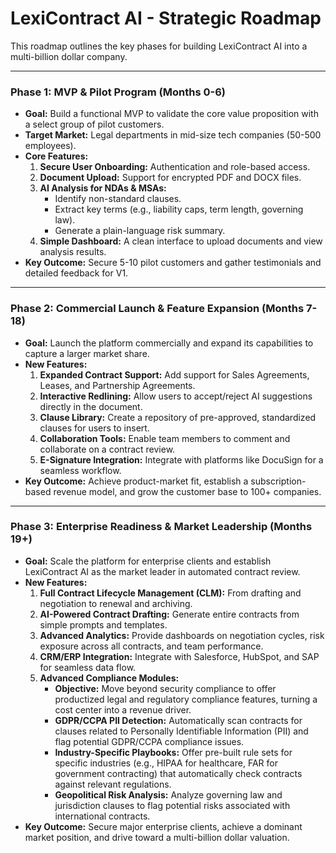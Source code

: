 # LexiContract AI - Strategic Roadmap

This roadmap outlines the key phases for building LexiContract AI into a multi-billion dollar company.

---

### Phase 1: MVP & Pilot Program (Months 0-6)

*   **Goal:** Build a functional MVP to validate the core value proposition with a select group of pilot customers.
*   **Target Market:** Legal departments in mid-size tech companies (50-500 employees).
*   **Core Features:**
    1.  **Secure User Onboarding:** Authentication and role-based access.
    2.  **Document Upload:** Support for encrypted PDF and DOCX files.
    3.  **AI Analysis for NDAs & MSAs:**
        *   Identify non-standard clauses.
        *   Extract key terms (e.g., liability caps, term length, governing law).
        *   Generate a plain-language risk summary.
    4.  **Simple Dashboard:** A clean interface to upload documents and view analysis results.
*   **Key Outcome:** Secure 5-10 pilot customers and gather testimonials and detailed feedback for V1.

---

### Phase 2: Commercial Launch & Feature Expansion (Months 7-18)

*   **Goal:** Launch the platform commercially and expand its capabilities to capture a larger market share.
*   **New Features:**
    1.  **Expanded Contract Support:** Add support for Sales Agreements, Leases, and Partnership Agreements.
    2.  **Interactive Redlining:** Allow users to accept/reject AI suggestions directly in the document.
    3.  **Clause Library:** Create a repository of pre-approved, standardized clauses for users to insert.
    4.  **Collaboration Tools:** Enable team members to comment and collaborate on a contract review.
    5.  **E-Signature Integration:** Integrate with platforms like DocuSign for a seamless workflow.
*   **Key Outcome:** Achieve product-market fit, establish a subscription-based revenue model, and grow the customer base to 100+ companies.

---

### Phase 3: Enterprise Readiness & Market Leadership (Months 19+)

*   **Goal:** Scale the platform for enterprise clients and establish LexiContract AI as the market leader in automated contract review.
*   **New Features:**
    1.  **Full Contract Lifecycle Management (CLM):** From drafting and negotiation to renewal and archiving.
    2.  **AI-Powered Contract Drafting:** Generate entire contracts from simple prompts and templates.
    3.  **Advanced Analytics:** Provide dashboards on negotiation cycles, risk exposure across all contracts, and team performance.
    4.  **CRM/ERP Integration:** Integrate with Salesforce, HubSpot, and SAP for seamless data flow.
    5.  **Advanced Compliance Modules:**
        *   **Objective:** Move beyond security compliance to offer productized legal and regulatory compliance features, turning a cost center into a revenue driver.
        *   **GDPR/CCPA PII Detection:** Automatically scan contracts for clauses related to Personally Identifiable Information (PII) and flag potential GDPR/CCPA compliance issues.
        *   **Industry-Specific Playbooks:** Offer pre-built rule sets for specific industries (e.g., HIPAA for healthcare, FAR for government contracting) that automatically check contracts against relevant regulations.
        *   **Geopolitical Risk Analysis:** Analyze governing law and jurisdiction clauses to flag potential risks associated with international contracts.
*   **Key Outcome:** Secure major enterprise clients, achieve a dominant market position, and drive toward a multi-billion dollar valuation.